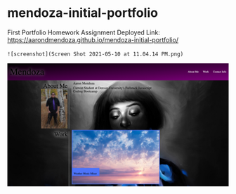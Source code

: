 # mendoza-initial-portfolio

First Portfolio Homework Assignment
Deployed Link: https://aarondmendoza.github.io/mendoza-initial-portfolio/

`![screenshot](Screen Shot 2021-05-10 at 11.04.14 PM.png)`

<img src="./assets/images/Screen Shot 2021-05-10 at 11.04.14 PM.png">
